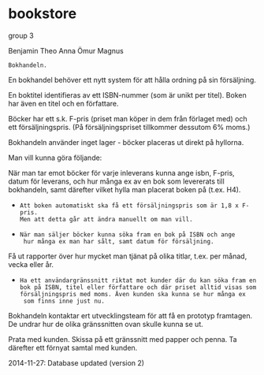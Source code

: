 bookstore
=========

group 3

Benjamin
Theo
Anna
Ömur
Magnus


	Bokhandeln.

En bokhandel behöver ett nytt system för att hålla ordning på sin försäljning.

En boktitel identifieras av ett ISBN-nummer (som är unikt per titel).
Boken har även en titel och en författare.

Böcker har ett s.k. F-pris (priset man köper in dem från förlaget med) och ett försäljningspris. (På försäljningspriset tillkommer dessutom 6% moms.)

Bokhandeln använder inget lager - böcker placeras ut direkt på hyllorna.

Man vill kunna göra följande:

När man tar emot böcker för varje inleverans kunna ange isbn, F-pris, datum för leverans, och hur många ex av en bok som levererats till bokhandeln, samt därefter vilket hylla man placerat boken på (t.ex. H4).

-     Att boken automatiskt ska få ett försäljningspris som är 1,8 x F-pris.
      Men att detta går att ändra manuellt om man vill.

-     När man säljer böcker kunna söka fram en bok på ISBN och ange
       hur många ex man har sålt, samt datum för försäljning.

Få ut rapporter över hur mycket man tjänat på olika titlar, t.ex. per månad, vecka eller år.

-     Ha ett användargränssnitt riktat mot kunder där du kan söka fram en
      bok på ISBN, titel eller författare och där priset alltid visas som
      försäljningspris med moms. Även kunden ska kunna se hur många ex
       som finns inne just nu.

Bokhandeln kontaktar ert utvecklingsteam för att få en prototyp framtagen. De undrar hur de olika gränssnitten ovan skulle kunna se ut.

Prata med kunden.
Skissa på ett gränssnitt med papper och penna.
Ta därefter ett förnyat samtal med kunden.


2014-11-27: Database updated (version 2)
